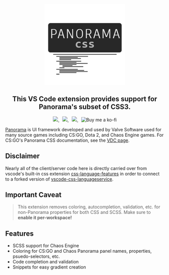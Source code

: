 <div align="center">
  <img src="icon.png" alt="" />
</div>

<h2 align="center">This VS Code extension provides support for Panorama's subset of CSS3.</h2>

<p align="center">
  <a href="https://marketplace.visualstudio.com/items?itemName=braemie.panorama-css">
    <img src="https://vsmarketplacebadges.dev/version-short/braemie.panorama-css.png" style="display: inline-block" />
  </a>

  <a href="https://marketplace.visualstudio.com/items?itemName=braemie.panorama-css" style="margin-left:10px">
    <img src="https://vsmarketplacebadges.dev/installs/braemie.panorama-css.png" style="display: inline-block" />
  </a>

  <a href="https://gitlicense.com/license/braem/vscode-panorama-css" style="margin-left:10px">
    <img src="https://gitlicense.com/badge/braem/vscode-panorama-css" style="display: inline-block" />
  </a>

  <a href="https://www.buymeacoffee.com/brae" title="Buy me a ko-fi" style="margin-left:10px">
    <img src="https://img.shields.io/badge/Donate-$1-purple?logo=ko-fi&style=flat" alt="Buy me a ko-fi" style="display: inline-block" />
  </a>
</p>

[Panorama](https://developer.valvesoftware.com/wiki/Panorama) is UI framework developed and used by Valve Software used for many source games including CS:GO, Dota 2, and Chaos Engine games. For CS:GO's Panorama CSS documentation, see the [VDC page](https://developer.valvesoftware.com/wiki/CSGO_Panorama_CSS_Properties).


## Disclaimer
Nearly all of the client/server code here is directly carried over from vscode's built-in css extension [css-language-features](https://github.com/microsoft/vscode/tree/main/extensions/css-language-features) in order to connect to a forked version of [vscode-css-languageservice](https://github.com/microsoft/vscode-css-languageservice).

## Important Caveat

> This extension removes coloring, autocompletion, validation, etc. for non-Panorama properties for both CSS and SCSS. Make sure to **enable it per-workspace!**

## Features

- SCSS support for Chaos Engine
- Coloring for CS:GO and Chaos Panorama panel names, properties, psuedo-selectors, etc.
- Code completion and validation
- Snippets for easy gradient creation
